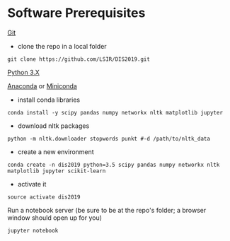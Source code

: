# Software Prerequisites

[Git](https://git-scm.com)

* clone the repo in a local folder

```
git clone https://github.com/LSIR/DIS2019.git
```

[Python 3.X](https://www.python.org/)

[Anaconda](https://www.anaconda.com/download/) or [Miniconda](https://conda.io/miniconda.html)

* install conda libraries
```
conda install -y scipy pandas numpy networkx nltk matplotlib jupyter
```

* download nltk packages
```
python -m nltk.downloader stopwords punkt #-d /path/to/nltk_data
```

* create a new environment 

```
conda create -n dis2019 python=3.5 scipy pandas numpy networkx nltk matplotlib jupyter scikit-learn
```

* activate it
	
```
source activate dis2019
```


Run a notebook server (be sure to be at the repo's folder; a browser window should open up for you)

```
jupyter notebook
```

